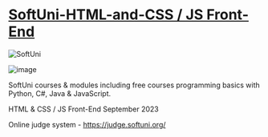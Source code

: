 # [SoftUni-HTML-and-CSS / JS Front-End](https://softuni.bg/modules/132/js-front-end/1426)

![SoftUni](https://softuni.bg/)

![image](https://user-images.githubusercontent.com/114246903/193458675-e27f99df-28b1-496b-9c5a-21e9c3e67402.png)

SoftUni courses & modules including free courses programming basics with Python, C#, Java & JavaScript.

HTML & CSS / JS Front-End September 2023

Online judge system - https://judge.softuni.org/
